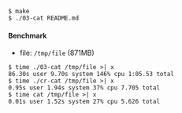 ```console
$ make
$ ./03-cat README.md
```

#### Benchmark

- file: `/tmp/file` (871MB)

```console
$ time ./03-cat /tmp/file >| x
86.30s user 9.70s system 146% cpu 1:05.53 total
$ time ./cr-cat /tmp/file >| x
0.95s user 1.94s system 37% cpu 7.705 total
$ time cat /tmp/file >| x
0.01s user 1.52s system 27% cpu 5.626 total
```
